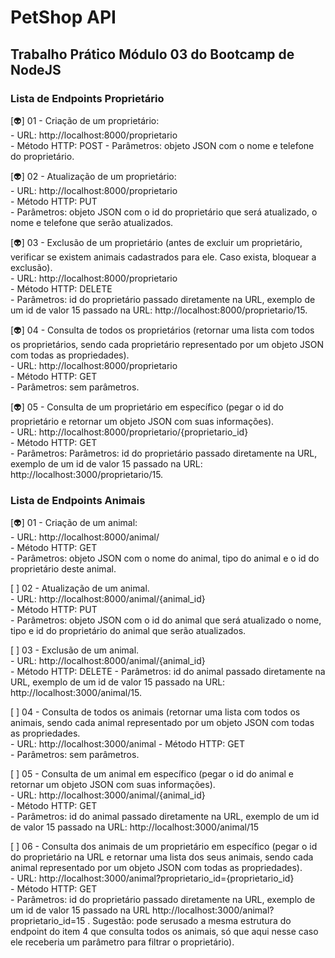 # PetShop API 

## Trabalho Prático Módulo 03 do Bootcamp de NodeJS 

### Lista de Endpoints Proprietário

[👽] 01 - Criação de um proprietário:  
        - URL: http://localhost:8000/proprietario  
        - Método HTTP: POST
        - Parâmetros: objeto JSON com o nome e telefone do proprietário. 

[👽] 02 - Atualização de um proprietário:  
        - URL: http://localhost:8000/proprietario  
        - Método HTTP: PUT   
        - Parâmetros: objeto JSON com o id do proprietário que será atualizado, o nome e telefone que serão atualizados.   

[👽] 03 - Exclusão de um proprietário (antes de excluir um proprietário, verificar se existem animais cadastrados para ele. Caso exista, bloquear a exclusão).   
        - URL: http://localhost:8000/proprietario  
        - Método HTTP: DELETE  
        - Parâmetros: id do proprietário passado diretamente na URL, exemplo de um id de valor 15 passado na URL: http://localhost:8000/proprietario/15.  

[👽] 04 - Consulta  de  todos  os  proprietários  (retornar  uma  lista  com  todos  os proprietários, sendo cada proprietário representado por um objeto JSON com todas as propriedades).     
        - URL: http://localhost:8000/proprietario  
        - Método HTTP: GET  
        - Parâmetros: sem parâmetros.  

[👽] 05 - Consulta  de  um  proprietário  em  específico  (pegar  o  id  do  proprietário  e retornar um objeto JSON com suas informações).  
        - URL: http://localhost:8000/proprietario/{proprietario_id}    
        - Método HTTP: GET  
        - Parâmetros: Parâmetros: id do proprietário passado diretamente na URL, exemplo de um id de valor 15 passado na URL: http://localhost:3000/proprietario/15.   


### Lista de Endpoints Animais  

[👽] 01 - Criação de um animal:  
        - URL: http://localhost:8000/animal/  
        - Método HTTP: GET  
        - Parâmetros: objeto JSON com o nome do animal, tipo do animal e o id do proprietário deste animal.   

[ ] 02 - Atualização de um animal.  
        - URL: http://localhost:8000/animal/{animal_id}  
        - Método HTTP: PUT   
        - Parâmetros:  objeto  JSON  com  o  id  do  animal  que  será  atualizado  o nome, tipo e id do proprietário do animal que serão atualizados.   

[ ] 03 - Exclusão de um animal.  
        - URL: http://localhost:8000/animal/{animal_id}  
        - Método HTTP: DELETE
        - Parâmetros: id do animal passado diretamente na URL, exemplo de um id de valor 15 passado na URL: http://localhost:3000/animal/15.  

[ ] 04 - Consulta de todos os animais (retornar uma lista com todos os animais, sendo cada animal representado por um objeto JSON com todas as propriedades.  
        - URL: http://localhost:3000/animal
        - Método HTTP: GET   
        - Parâmetros: sem parâmetros.    

[ ] 05 - Consulta de um animal em específico (pegar o id do animal e retornar um objeto JSON com suas informações).   
        - URL: http://localhost:3000/animal/{animal_id}  
        - Método HTTP: GET   
        - Parâmetros: id do animal passado diretamente na URL, exemplo de um id de valor 15 passado na URL: http://localhost:3000/animal/15   

[ ] 06 - Consulta  dos  animais  de  um  proprietário  em  específico  (pegar  o  id  do proprietário na URL e retornar uma lista dos seus animais, sendo cada animal representado por um objeto JSON com todas as propriedades).  
        - URL: http://localhost:3000/animal?proprietario_id={proprietario_id}  
        - Método HTTP: GET   
        - Parâmetros: id do proprietário passado diretamente na URL, exemplo de um id de valor 15 passado na URL http://localhost:3000/animal?proprietario_id=15 . Sugestão: pode serusado a mesma estrutura do endpoint do item 4 que consulta todos os animais, só que aqui nesse caso ele receberia um parâmetro para filtrar o proprietário). 
